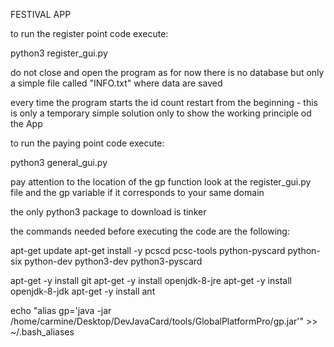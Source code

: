   FESTIVAL APP 

to run the register point code execute:

  python3 register_gui.py

do not close and open the program as for now there is no database but only a simple file called "INFO.txt" where data are saved

every time the program starts the id count restart from the beginning - this is only a temporary simple solution only to show the working principle od the App

to run the paying point code execute:

  python3 general_gui.py

pay attention to the location of the gp function look at the register_gui.py file and the gp variable if it corresponds to your same domain

the only python3 package to download is tinker

the commands needed before executing the code are the following:

  apt-get update
  apt-get install -y pcscd pcsc-tools python-pyscard python-six python-dev python3-dev python3-pyscard

  apt-get -y install git
  apt-get -y install openjdk-8-jre
  apt-get -y install openjdk-8-jdk
  apt-get -y install ant

  echo "alias gp='java -jar /home/carmine/Desktop/DevJavaCard/tools/GlobalPlatformPro/gp.jar'" >> ~/.bash_aliases
